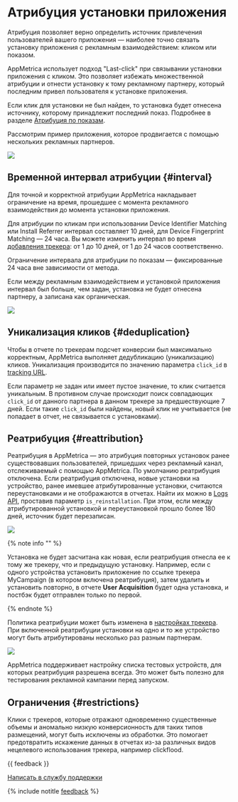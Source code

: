 # Атрибуция установки приложения

Атрибуция позволяет верно определить источник привлечения пользователей вашего приложения — наиболее точно связать установку приложения с рекламным взаимодействием: кликом или показом.

AppMetrica использует подход "Last-click" при связывании установки приложения с кликом. Это позволяет избежать множественной атрибуции и отнести установку к тому рекламному партнеру, который последним привел пользователя к установке приложения.

Если клик для установки не был найден, то установка будет отнесена источнику, которому принадлежит последний показ. Подробнее в разделе [Атрибуция по показам](vta-tracking-specification.md).

Рассмотрим пример приложения, которое продвигается с помощью нескольких рекламных партнеров.

![](https://yastatic.net/s3/doc-binary/src/dev/appmetrica/{{locale}}/images/mobile-tracking/07rulastclick.png)

## Временной интервал атрибуции {#interval}

Для точной и корректной атрибуции AppMetrica накладывает ограничение на время, прошедшее с момента рекламного взаимодействия до момента установки приложения.

Для атрибуции по кликам при использовании Device Identifier Matching или Install Referrer интервал составляет 10 дней, для Device Fingerprint Matching — 24 часа. Вы можете изменить интервал во время [добавления трекера](add-tracker.md): от 1 до 10 дней, от 1 до 24 часов соответственно.

Ограничение интервала для атрибуции по показам — фиксированные 24 часа вне зависимости от метода.

Если между рекламным взаимодействием и установкой приложения интервал был больше, чем задан, установка не будет отнесена партнеру, а записана как органическая.

![](https://yastatic.net/s3/doc-binary/src/dev/appmetrica/{{locale}}/images/mobile-tracking/05ruwatrib-1.png)

## Уникализация кликов {#deduplication}

Чтобы в отчете по трекерам подсчет конверсии был максимально корректным, AppMetrica выполняет дедубликацию (уникализацию) кликов. Уникализация производится по значению параметра `click_id` в [tracking URL](tracking-specification.md).

Если параметр не задан или имеет пустое значение, то клик считается уникальным. В противном случае происходит поиск совпадающих `click_id` от данного партнера в данном трекере за предшествующие 7 дней. Если такие `click_id` были найдены, новый клик не учитывается (не попадает в отчет, не связывается с установками).

## Реатрибуция {#reattribution}

Реатрибуция в AppMetrica — это атрибуция повторных установок ранее существовавших пользователей, пришедших через рекламный канал, отслеживаемый с помощью AppMetrica. По умолчанию реатрибуция отключена. Если реатрибуция отключена, новые установки на устройство, ранее имевшее атрибутированные установки, считаются переустановками и не отображаются в отчетах. Найти их можно в [Logs API](../mobile-api/logs/endpoints.md#installations), проставив параметр `is_reinstallation`. При этом, если между атрибутированной установкой и переустановкой прошло более 180 дней, источник будет перезаписан.

![](https://yastatic.net/s3/doc-binary/src/dev/appmetrica/{{locale}}/images/mobile-tracking/06rureattribution.png)

{% note info "" %}

Установка не будет засчитана как новая, если реатрибуция отнесла ее к тому же трекеру, что и предыдущую установку. Например, если с одного устройства установить приложение по ссылке трекера MyCampaign (в котором включена реатрибуция), затем удалить и установить повторно, в отчете **User Acquisition** будет одна установка, и постбэк будет отправлен только по первой.

{% endnote %}

Политика реатрибуции может быть изменена в [настройках трекера](add-tracker.md). При включенной реатрибуции установки на одно и то же устройство могут быть атрибутированы несколько раз разным партнерам.

![](https://yastatic.net/s3/doc-binary/src/dev/appmetrica/{{locale}}/images/mobile-tracking/06ruonreattribution.png)

AppMetrica поддерживает настройку списка тестовых устройств, для которых реатрибуция разрешена всегда. Это может быть полезно для тестирования рекламной кампании перед запуском.

## Ограничения {#restrictions}

Клики с трекеров, которые отражают одновременно существенные объемы и аномально низкую конверсионность для таких типов размещений, могут быть исключены из обработки. Это помогает предотвратить искажение данных в отчетах из-за различных видов нецелевого использования трекера, например clickflood.

{{ feedback }}

<a href="../troubleshooting/feedback-new.html">
  <span class="button">Написать в службу поддержки</span>
</a>

{% include notitle [feedback](../_includes/feedback-button.md) %}
